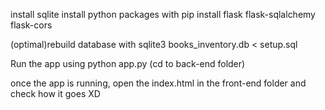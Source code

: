 install sqlite
install python packages with
pip install flask flask-sqlalchemy flask-cors

(optimal)rebuild database with 
sqlite3 books_inventory.db < setup.sql

Run the app using python app.py (cd to back-end folder)

once the app is running, open the index.html in the front-end folder and check how it goes XD
